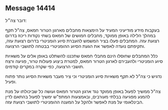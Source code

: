 ## Message 14414

דובר צה״ל:

בעקבות מידע מודיעיני המעיד על הימצאות מחבלים מארגון הטרור חמאס, צה"ל תקף במהלך הלילה באופן ממוקד, מחבלים חמושים של חמאס בשתי נקודות ריכוז בדרום רצועת עזה.
המחבלים פעלו בציר המשמש להעברת סיוע הומניטרי בדרום רצועת עזה, ותקיפתם נועדה לאפשר את הגעת הסיוע ההומניטרי בבטחה לתושבי הרצועה.

כלל המחבלים שחוסלו הינם מחבלי חמאס שתכננו להשתלט באופן אלים על משאיות סיוע הומניטרי ולהעבירם לארגון הטרור חמאס, למטרת ביצוע פעולות טרור, פגיעה ורצח תושבי הרצועה, כפי שקרה במקרים קודמים. 

נדגיש כי צה"ל לא תקף משאיות סיוע הומניטרי וכי ציר מעבר משאיות הסיוע נותר פתוח ופעיל. 

צה"ל ממשיך לפעול באופן ממוקד נגד ארגון הטרור חמאס ועושה כל שביכולתו על מנת להמנע מפגיעה בבלתי מעורבים, ובאמצעות המתפ"ש ימשיך לפעול בהתאם לדין הבינלאומי על מנת לאפשר ולהקל על המענה ההומניטרי לתושבי רצועת עזה.

